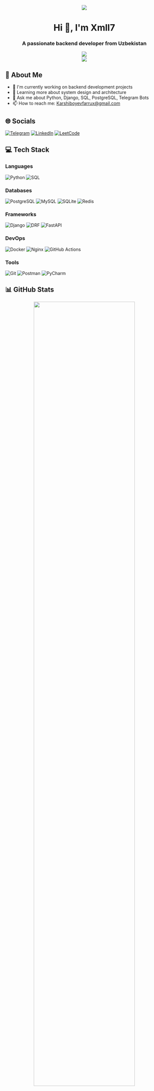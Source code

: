 <p align="center">
  <img src="https://quotes-github-readme.vercel.app/api?type=horizontal&theme=radical&layout=compact">
</p>

<h1 align="center">Hi 👋, I'm Xmll7</h1>
<h3 align="center">A passionate backend developer from Uzbekistan</h3>

<p align="center">
  <img src="https://github-profile-trophy.vercel.app/?username=xmll7&theme=radical">
  <br/>
  <img src="https://profile-readme-generator.com/assets/snake.svg">
</p>

## 💬 About Me
- 🔭 I'm currently working on backend development projects
- 🌱 Learning more about system design and architecture
- 💬 Ask me about Python, Django, SQL, PostgreSQL, Telegram Bots
- 📫 How to reach me: [Karshiboyevfarrux@gmail.com](mailto:Karshiboyevfarrux@gmail.com)

## 🌐 Socials
[![Telegram](https://img.shields.io/badge/Telegram-2CA5E0?logo=telegram&logoColor=white)](https://t.me/yourusername) 
[![LinkedIn](https://img.shields.io/badge/LinkedIn-0077B5?logo=linkedin&logoColor=white)](https://linkedin.com/in/yourprofile) 
[![LeetCode](https://img.shields.io/badge/LeetCode-FFA116?logo=leetcode&logoColor=white)](https://leetcode.com/yourprofile)

## 💻 Tech Stack

### Languages
![Python](https://img.shields.io/badge/Python-3776AB?logo=python&logoColor=white)
![SQL](https://img.shields.io/badge/SQL-4479A1?logo=postgresql&logoColor=white)

### Databases
![PostgreSQL](https://img.shields.io/badge/PostgreSQL-4169E1?logo=postgresql&logoColor=white)
![MySQL](https://img.shields.io/badge/MySQL-4479A1?logo=mysql&logoColor=white)
![SQLite](https://img.shields.io/badge/SQLite-003B57?logo=sqlite&logoColor=white)
![Redis](https://img.shields.io/badge/Redis-DC382D?logo=redis&logoColor=white)

### Frameworks
![Django](https://img.shields.io/badge/Django-092E20?logo=django&logoColor=white)
![DRF](https://img.shields.io/badge/Django_REST-ff1709?logo=django&logoColor=white)
![FastAPI](https://img.shields.io/badge/FastAPI-005571?logo=fastapi)

### DevOps
![Docker](https://img.shields.io/badge/Docker-2496ED?logo=docker&logoColor=white)
![Nginx](https://img.shields.io/badge/NGINX-009639?logo=nginx&logoColor=white)
![GitHub Actions](https://img.shields.io/badge/GitHub_Actions-2088FF?logo=github-actions&logoColor=white)

### Tools
![Git](https://img.shields.io/badge/Git-F05032?logo=git&logoColor=white)
![Postman](https://img.shields.io/badge/Postman-FF6C37?logo=postman&logoColor=white)
![PyCharm](https://img.shields.io/badge/PyCharm-000000?logo=pycharm&logoColor=white)

## 📊 GitHub Stats

<p align="center">
  <img width="80%" src="https://github-profile-summary-cards.vercel.app/api/cards/profile-details?username=xmll7&theme=tokyonight">
  
  <img width="80%" src="https://github-readme-streak-stats.herokuapp.com/?user=xmll7&theme=tokyonight">
  
  <img width="80%" src="https://github-readme-stats.vercel.app/api?username=xmll7&theme=tokyonight&show_icons=true">
  
  <img width="80%" src="https://github-readme-stats.vercel.app/api/top-langs/?username=xmll7&theme=tokyonight&layout=compact">
</p>

## 👁️ Visitors Count
<p align="center">
  <img src="https://profile-counter.glitch.me/xmll7/count.svg">
</p>
